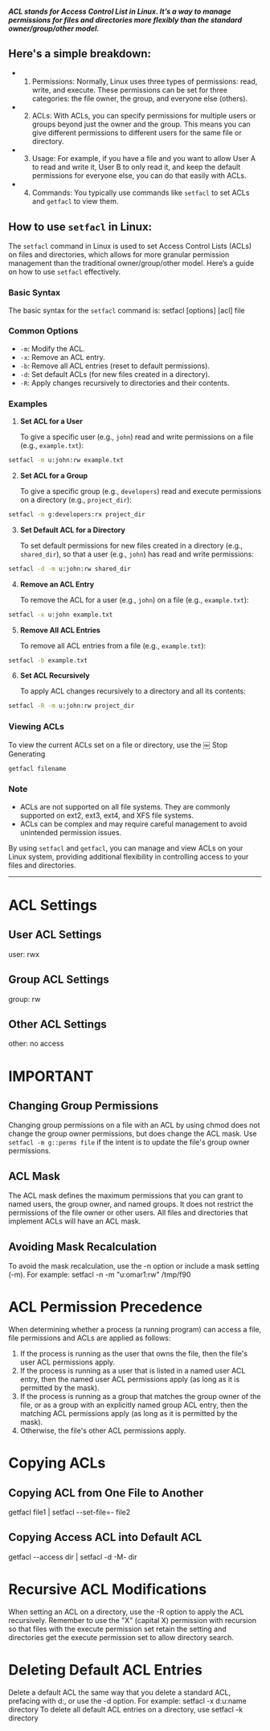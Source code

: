##### ACL stands for Access Control List in Linux. It’s a way to manage permissions for files and directories more flexibly than the standard owner/group/other model.

## Here's a simple breakdown:

- 1. Permissions: Normally, Linux uses three types of permissions: read, write, and execute. These permissions can be set for three categories: the file owner, the group, and everyone else (others).


- 2. ACLs: With ACLs, you can specify permissions for multiple users or groups beyond just the owner and the group. This means you can give different permissions to different users for the same file or directory.


- 3. Usage: For example, if you have a file and you want to allow User A to read and write it, User B to only read it, and keep the default permissions for everyone else, you can do that easily with ACLs.


- 4. Commands: You typically use commands like `setfacl` to set ACLs and `getfacl` to view them.


## How to use `setfacl` in Linux:


The `setfacl` command in Linux is used to set Access Control Lists (ACLs) on files and directories, which allows for more granular permission management than the traditional owner/group/other model. Here’s a guide on how to use `setfacl` effectively. 
 
### Basic Syntax 
 
The basic syntax for the `setfacl` command is:
setfacl [options] [acl] file
### Common Options 
 
- `-m`: Modify the ACL. 
- `-x`: Remove an ACL entry. 
- `-b`: Remove all ACL entries (reset to default permissions). 
- `-d`: Set default ACLs (for new files created in a directory). 
- `-R`: Apply changes recursively to directories and their contents. 
 
### Examples 
 
1. **Set ACL for a User** 
 
   To give a specific user (e.g., `john`) read and write permissions on a file (e.g., `example.txt`):
```bash
setfacl -m u:john:rw example.txt
```
2. **Set ACL for a Group** 
 
   To give a specific group (e.g., `developers`) read and execute permissions on a directory (e.g., `project_dir`):
```bash
setfacl -m g:developers:rx project_dir
```
3. **Set Default ACL for a Directory** 
 
   To set default permissions for new files created in a directory (e.g., `shared_dir`), so that a user (e.g., `john`) has read and write permissions:
```bash
setfacl -d -m u:john:rw shared_dir
```
4. **Remove an ACL Entry** 
 
   To remove the ACL for a user (e.g., `john`) on a file (e.g., `example.txt`):
```bash
setfacl -x u:john example.txt
```
5. **Remove All ACL Entries** 
 
   To remove all ACL entries from a file (e.g., `example.txt`):
```bash
setfacl -b example.txt
```
6. **Set ACL Recursively** 
 
   To apply ACL changes recursively to a directory and all its contents:
```bash
setfacl -R -m u:john:rw project_dir
```
### Viewing ACLs 
 
To view the current ACLs set on a file or directory, use the
￼ Stop Generating
```bash
getfacl filename    
```
### Note 
 
- ACLs are not supported on all file systems. They are commonly supported on ext2, ext3, ext4, and XFS file systems.
- ACLs can be complex and may require careful management to avoid unintended permission issues.
 
By using `setfacl` and `getfacl`, you can manage and view ACLs on your Linux system, providing additional flexibility in controlling access to your files and directories. 



----------------------------
# ACL Settings
## User ACL Settings
user: rwx

## Group ACL Settings
group: rw

## Other ACL Settings
other: no access

# IMPORTANT
## Changing Group Permissions
Changing group permissions on a file with an ACL by using chmod does not change the group owner permissions, but does change the ACL mask. Use `setfacl -m g::perms file`  if the intent is to update the file's group owner permissions.

## ACL Mask
The ACL mask defines the maximum permissions that you can grant to named users, the group owner, and named groups. It does not restrict the permissions of the file owner or other users. All files and directories that implement ACLs will have an ACL mask.

## Avoiding Mask Recalculation
To avoid the mask recalculation, use the -n option or include a mask setting (-m). For example:
setfacl -n -m "u:omar1:rw" /tmp/f90

# ACL Permission Precedence
When determining whether a process (a running program) can access a file, file permissions and ACLs are applied as follows:

1. If the process is running as the user that owns the file, then the file's user ACL permissions apply.
2. If the process is running as a user that is listed in a named user ACL entry, then the named user ACL permissions apply (as long as it is permitted by the mask).
3. If the process is running as a group that matches the group owner of the file, or as a group with an explicitly named group ACL entry, then the matching ACL permissions apply (as long as it is permitted by the mask).
4. Otherwise, the file's other ACL permissions apply.

# Copying ACLs
## Copying ACL from One File to Another
getfacl file1 | setfacl --set-file=- file2

## Copying Access ACL into Default ACL
getfacl --access dir | setfacl -d -M- dir

# Recursive ACL Modifications
When setting an ACL on a directory, use the -R option to apply the ACL recursively. Remember to use the "X" (capital X) permission with recursion so that files with the execute permission set retain the setting and directories get the execute permission set to allow directory search.

# Deleting Default ACL Entries
Delete a default ACL the same way that you delete a standard ACL, prefacing with d:, or use the -d option. For example:
setfacl -x d:u:name directory
To delete all default ACL entries on a directory, use setfacl -k directory
